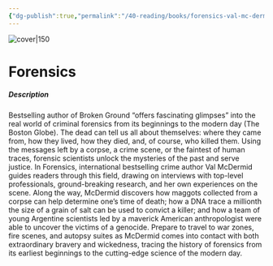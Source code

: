 ```yaml
---
{"dg-publish":true,"permalink":"/40-reading/books/forensics-val-mc-dermid/","title":"Forensics"}
---
```



![cover|150](http://books.google.com/books/content?id=b4QVBgAAQBAJ&printsec=frontcover&img=1&zoom=1&edge=curl&source=gbs_api)

# Forensics
##### Description
Bestselling author of Broken Ground “offers fascinating glimpses” into the real world of criminal forensics from its beginnings to the modern day (The Boston Globe). The dead can tell us all about themselves: where they came from, how they lived, how they died, and, of course, who killed them. Using the messages left by a corpse, a crime scene, or the faintest of human traces, forensic scientists unlock the mysteries of the past and serve justice. In Forensics, international bestselling crime author Val McDermid guides readers through this field, drawing on interviews with top-level professionals, ground-breaking research, and her own experiences on the scene. Along the way, McDermid discovers how maggots collected from a corpse can help determine one’s time of death; how a DNA trace a millionth the size of a grain of salt can be used to convict a killer; and how a team of young Argentine scientists led by a maverick American anthropologist were able to uncover the victims of a genocide. Prepare to travel to war zones, fire scenes, and autopsy suites as McDermid comes into contact with both extraordinary bravery and wickedness, tracing the history of forensics from its earliest beginnings to the cutting-edge science of the modern day.